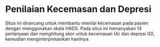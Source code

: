 # Penilaian Kecemasan dan Depresi

Situs ini dirancang untuk membantu menilai kecemasan pada pasien dengan menggunakan skala HADS. Pada situs ini menanyakan 14 pertanyaan dan menghitung skor untuk kecemasan (A) dan depresi (D), kemudian menginterpretasikan hasilnya. 
